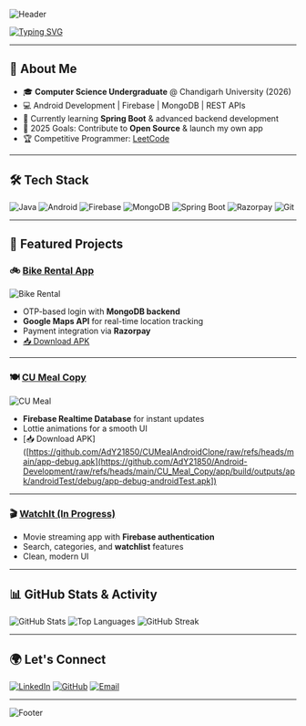<!-- Profile Banner -->
![Header](https://capsule-render.vercel.app/api?type=waving&color=0A74DA&height=200&section=header&text=Hi,%20I'm%20Aditya%20Sharma%20👋&fontSize=40&fontColor=ffffff&animation=fadeIn&fontAlignY=35&desc=Java%20Developer%20|%20Android%20Apps%20|%20Backend%20Engineer&descAlignY=60&descAlign=50)

<!-- Typing Animation -->
[![Typing SVG](https://readme-typing-svg.demolab.com?font=Fira+Code&size=24&duration=3000&pause=1000&color=00F7FF&width=800&lines=Passionate+Java+%26+Android+Developer;Building+Impactful+Tech+Solutions;Always+Learning+New+Technologies)](https://git.io/typing-svg)

---

## 🚀 About Me
- 🎓 **Computer Science Undergraduate** @ Chandigarh University (2026)
- 💻 Android Development | Firebase | MongoDB | REST APIs
- 🌱 Currently learning **Spring Boot** & advanced backend development
- 🎯 2025 Goals: Contribute to **Open Source** & launch my own app
- 🏆 Competitive Programmer: [LeetCode](https://leetcode.com/u/Ady_21850/)

---

## 🛠 Tech Stack
![Java](https://img.shields.io/badge/Java-ED8B00?style=for-the-badge&logo=openjdk&logoColor=white)
![Android](https://img.shields.io/badge/Android-3DDC84?style=for-the-badge&logo=android&logoColor=white)
![Firebase](https://img.shields.io/badge/Firebase-FFCA28?style=for-the-badge&logo=firebase&logoColor=black)
![MongoDB](https://img.shields.io/badge/MongoDB-4EA94B?style=for-the-badge&logo=mongodb&logoColor=white)
![Spring Boot](https://img.shields.io/badge/SpringBoot-6DB33F?style=for-the-badge&logo=springboot&logoColor=white)
![Razorpay](https://img.shields.io/badge/Razorpay-0A74DA?style=for-the-badge&logo=razorpay&logoColor=white)
![Git](https://img.shields.io/badge/Git-F05032?style=for-the-badge&logo=git&logoColor=white)

---

## 📌 Featured Projects

### 🚲 [Bike Rental App](https://github.com/AdY21850/Bike_Rental)
![Bike Rental](https://img.shields.io/badge/Download%20APK-0A74DA?style=for-the-badge&logo=android&logoColor=white)
- OTP-based login with **MongoDB backend**
- **Google Maps API** for real-time location tracking
- Payment integration via **Razorpay**
- [📥 Download APK](https://github.com/AdY21850/Android-Development/raw/refs/heads/main/Bike%20Rental/bikerentalcu/app/build/outputs/apk/debug/app-debug.apk)


---

### 🍽 [CU Meal Copy](https://github.com/AdY21850/CUMealAndroidClone)
![CU Meal](https://img.shields.io/badge/Download%20APK-FFCA28?style=for-the-badge&logo=android&logoColor=black)
- **Firebase Realtime Database** for instant updates
- Lottie animations for a smooth UI
- [📥 Download APK]([https://github.com/AdY21850/CUMealAndroidClone/raw/refs/heads/main/app-debug.apk](https://github.com/AdY21850/Android-Development/raw/refs/heads/main/CU_Meal_Copy/app/build/outputs/apk/androidTest/debug/app-debug-androidTest.apk])

---

### 🎬 [WatchIt (In Progress)](https://github.com/AdY21850/watchIt)
- Movie streaming app with **Firebase authentication**
- Search, categories, and **watchlist** features
- Clean, modern UI

---

## 📊 GitHub Stats & Activity
![GitHub Stats](https://github-readme-stats.vercel.app/api?username=AdY21850&show_icons=true&theme=tokyonight&hide_border=true)
![Top Languages](https://github-readme-stats.vercel.app/api/top-langs/?username=AdY21850&layout=compact&theme=tokyonight&hide_border=true)
![GitHub Streak](https://github-readme-streak-stats.herokuapp.com/?user=AdY21850&theme=tokyonight&hide_border=true)

---

## 🌍 Let's Connect
[![LinkedIn](https://img.shields.io/badge/LinkedIn-0A66C2?style=for-the-badge&logo=linkedin&logoColor=white)](https://www.linkedin.com/in/aditya-sharma-0a3982270/)
[![GitHub](https://img.shields.io/badge/GitHub-171515?style=for-the-badge&logo=github&logoColor=white)](https://github.com/AdY21850)
[![Email](https://img.shields.io/badge/Email-D14836?style=for-the-badge&logo=gmail&logoColor=white)](mailto:adityasharma21850@gmail.com)

---

<!-- Footer -->
![Footer](https://capsule-render.vercel.app/api?type=waving&color=0A74DA&height=100&section=footer)
